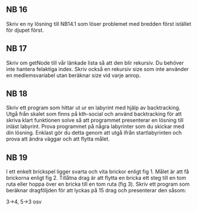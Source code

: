 ## NB 16

Skriv en ny lösning till NB14.1 som löser problemet med bredden först istället för djupet först.

## NB 17

Skriv om getNode till vår länkade lista så att den blir rekursiv. Du behöver inte hantera felaktiga index. Skriv också
en rekursiv size som inte använder en medlemsvariabel utan beräknar size vid varje anrop.

## NB 18

Skriv ett program som hittar ut ur en labyrint med hjälp av backtracking. Utgå från skalet som finns på kth-social och
använd backtracking för att skriva klart funktionen solve så att programmet presenterar en lösning till inläst labyrint.
Prova programmet på några labyrinter som du skickar med din lösning. Enklast gör du detta genom att utgå ifrån
startlabyrinten och prova att ändra väggar och att flytta målet.

## NB 19

I ett enkelt brickspel ligger svarta och vita brickor enligt fig 1. Målet är att få brickorna enligt fig 2. Tillåtna
drag är att flytta en bricka ett steg till en tom ruta eller hoppa över en bricka till en tom ruta
(fig 3). Skriv ett program som beräknar dragföljden för att lyckas på 15 drag och presenterar den såsom:

3->4, 5->3 osv
